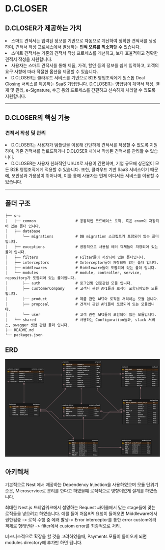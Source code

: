 <h1>D.CLOSER</h1>

<h2>D.CLOSER가 제공하는 가치</h2>
<li>스마트 견적서는 입력된 정보를 기반으로 자동으로 계산하여 정확한 견적서를 생성하며, 견적서 작성 프로세스에서 발생하는 <b>인적 오류를 최소화</b>할 수 있습니다.
</li>
<li>스마트 견적서는 기존의 견적서 작성 프로세스를 개선하고, 보다 효율적이고 정확한 견적서 작성을 지원합니다.
</li>
<li> 사용자는 스마트 견적서를 통해 제품, 가격, 할인 등의 정보를 쉽게 입력하고, 고객의 요구 사항에 따라 적절한 옵션을 제공할 수 있습니다.
</li>
<li>D.CLOSER는 클라우드 서비스를 기반으로 B2B 영업조직에게 원스톱 Deal Closing 서비스를 제공하는 SaaS 기업입니다. D.CLOSER는 영업팀이 계약서 작성, 결재 및 관리, e-Signature, 수금 등의 프로세스를 간편하고 신속하게 처리할 수 있도록 지원합니다.
</li>

<hr>

<h2>D.CLOSER의 핵심 기능</h2>

<h3>견적서 작성 및 관리</h3>
<li>D.CLOSER는 사용자가 템플릿을 이용해 간단하게 견적서를 작성할 수 있도록 지원하며, 기존 견적서를 업로드하거나 D.CLOSER 내에서 작성된 견적서를 관리할 수 있습니다.</li>

<li>D.CLOSER는 사용자 친화적인 UI/UX로 사용이 간편하며, 기업 규모에 상관없이 모든 B2B 영업조직에게 적용할 수 있습니다. 또한, 클라우드 기반 SaaS 서비스이기 때문에, 보안성과 가용성이 뛰어나며, 이를 통해 사용자는 언제 어디서든 서비스를 이용할 수 있습니다.</li>

<hr>

## 폴더 구조

    ├── src
    │   ├── common                  # 공통적인 코드베이스 로직, 혹은 enum이 저장되어 있는 폴더 입니다.
    │   ├── database        
    │       └── migrations          # DB migration 스크립트가 포함되어 있는 폴더 입니다.
    │   ├── exceptions              # 공통적으로 사용될 에러 객체들이 저장되어 있는 폴더 입니다.
    │   ├── filters                 # Filter들이 저장되어 있는 폴더입니다.
    │   ├── interceptors            # Interceptor들이 저장되어 있는 폴더 입니다.
    │   ├── middlewares             # Middleware들이 포함되어 있는 폴더 입니다.
    │   └── modules                 # module, controller, service, repository가 포함되어 있는 폴더입니다.
    │       ├── auth                # 로그인및 인증관련 모듈 입니다.
    │       ├── customerCompany     # 고객사 관련 API들과 로직이 포함되어있는 모듈 입니다.
    │       ├── product             # 제품 관련 API와 로직을 처리하는 모듈 입니다.
    │       ├── proposal            # 견적서 관련 API들이 포함되어 있는 모듈입니다.
    │       └── user                # 고객 관련 API들이 포함되어 있는 모듈입니다.
    │   └── shared                  # 사용하는 Configuration들과, slack 서비스, swagger 셋업 관련 폴더 입니다.
    ├── README.md
    └── packages.json



## ERD
![ERD](./public/dcloser.png)


## 아키텍처

기본적으로 Nest 에서 제공하는 Dependency Injection을 사용하였으며
모듈 단위기준은, Microservice로 분리를 한다고 하였을떄 로직적으로 영향이없게 설계를 하였습니다.

최대한 Nest.js 프레임워크에서 설명하는 Request 싸이클에서 맞는 stage들에 맞는 로직들을 넣으려고 하였습니다.
예를 들어 
처음API 요청이 들어오면 Middleware에서 권한검증 -> 
로직 수행 중 에러 발생->
Error interceptor를 통한 error custom에러 객체로 형태변환 -> 
filter에서 custom error를 최종적으로 처리.

비즈니스적으로 확장을 할 것을 고려하였을때, Payments 모듈이 들어오게 되면 modules directory에 추가만 하면 됩니다.
